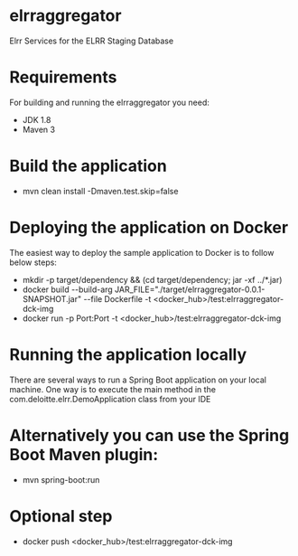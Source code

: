 # elrraggregator     
Elrr Services for the ELRR Staging Database

# Requirements
For building and running the elrraggregator you need:
- JDK 1.8
- Maven 3
# Build the application
- mvn clean install -Dmaven.test.skip=false
# Deploying the application on Docker 
The easiest way to deploy the sample application to Docker is to follow below steps:
- mkdir -p target/dependency && (cd target/dependency; jar -xf ../*.jar)
- docker build --build-arg JAR_FILE="./target/elrraggregator-0.0.1-SNAPSHOT.jar" --file Dockerfile -t <docker_hub>/test:elrraggregator-dck-img         
- docker run -p Port:Port -t <docker_hub>/test:elrraggregator-dck-img         

# Running the application locally
There are several ways to run a Spring Boot application on your local machine. One way is to execute the main method in the com.deloitte.elrr.DemoApplication class from your IDE
# Alternatively you can use the Spring Boot Maven plugin: 
- mvn spring-boot:run
# Optional step 
- docker push <docker_hub>/test:elrraggregator-dck-img         
